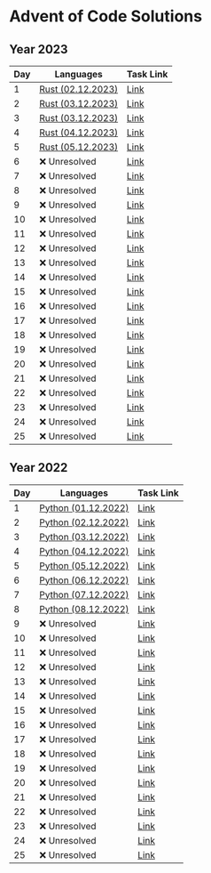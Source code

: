 # Advent of Code Solutions

## Year 2023

| Day | Languages | Task Link |
|---|---|---|
| 1 | [Rust (02.12.2023)](./2023/day-1/Rust) | [Link](https://adventofcode.com/2023/day/1) |
| 2 | [Rust (03.12.2023)](./2023/day-2/Rust) | [Link](https://adventofcode.com/2023/day/2) |
| 3 | [Rust (03.12.2023)](./2023/day-3/Rust) | [Link](https://adventofcode.com/2023/day/3) |
| 4 | [Rust (04.12.2023)](./2023/day-4/Rust) | [Link](https://adventofcode.com/2023/day/4) |
| 5 | [Rust (05.12.2023)](./2023/day-5/Rust) | [Link](https://adventofcode.com/2023/day/5) |
| 6 | ❌ Unresolved | [Link](https://adventofcode.com/2023/day/6) |
| 7 | ❌ Unresolved | [Link](https://adventofcode.com/2023/day/7) |
| 8 | ❌ Unresolved | [Link](https://adventofcode.com/2023/day/8) |
| 9 | ❌ Unresolved | [Link](https://adventofcode.com/2023/day/9) |
| 10 | ❌ Unresolved | [Link](https://adventofcode.com/2023/day/10) |
| 11 | ❌ Unresolved | [Link](https://adventofcode.com/2023/day/11) |
| 12 | ❌ Unresolved | [Link](https://adventofcode.com/2023/day/12) |
| 13 | ❌ Unresolved | [Link](https://adventofcode.com/2023/day/13) |
| 14 | ❌ Unresolved | [Link](https://adventofcode.com/2023/day/14) |
| 15 | ❌ Unresolved | [Link](https://adventofcode.com/2023/day/15) |
| 16 | ❌ Unresolved | [Link](https://adventofcode.com/2023/day/16) |
| 17 | ❌ Unresolved | [Link](https://adventofcode.com/2023/day/17) |
| 18 | ❌ Unresolved | [Link](https://adventofcode.com/2023/day/18) |
| 19 | ❌ Unresolved | [Link](https://adventofcode.com/2023/day/19) |
| 20 | ❌ Unresolved | [Link](https://adventofcode.com/2023/day/20) |
| 21 | ❌ Unresolved | [Link](https://adventofcode.com/2023/day/21) |
| 22 | ❌ Unresolved | [Link](https://adventofcode.com/2023/day/22) |
| 23 | ❌ Unresolved | [Link](https://adventofcode.com/2023/day/23) |
| 24 | ❌ Unresolved | [Link](https://adventofcode.com/2023/day/24) |
| 25 | ❌ Unresolved | [Link](https://adventofcode.com/2023/day/25) |

## Year 2022

| Day | Languages | Task Link |
|---|---|---|
| 1 | [Python (01.12.2022)](./2022/day-1/Python_01.12.2022) | [Link](https://adventofcode.com/2022/day/1) |
| 2 | [Python (02.12.2022)](./2022/day-2/Python_02.12.2022) | [Link](https://adventofcode.com/2022/day/2) |
| 3 | [Python (03.12.2022)](./2022/day-3/Python_03.12.2022) | [Link](https://adventofcode.com/2022/day/3) |
| 4 | [Python (04.12.2022)](./2022/day-4/Python_04.12.2022) | [Link](https://adventofcode.com/2022/day/4) |
| 5 | [Python (05.12.2022)](./2022/day-5/Python_05.12.2022) | [Link](https://adventofcode.com/2022/day/5) |
| 6 | [Python (06.12.2022)](./2022/day-6/Python_06.12.2022) | [Link](https://adventofcode.com/2022/day/6) |
| 7 | [Python (07.12.2022)](./2022/day-7/Python_07.12.2022) | [Link](https://adventofcode.com/2022/day/7) |
| 8 | [Python (08.12.2022)](./2022/day-8/Python_08.12.2022) | [Link](https://adventofcode.com/2022/day/8) |
| 9 | ❌ Unresolved | [Link](https://adventofcode.com/2022/day/9) |
| 10 | ❌ Unresolved | [Link](https://adventofcode.com/2022/day/10) |
| 11 | ❌ Unresolved | [Link](https://adventofcode.com/2022/day/11) |
| 12 | ❌ Unresolved | [Link](https://adventofcode.com/2022/day/12) |
| 13 | ❌ Unresolved | [Link](https://adventofcode.com/2022/day/13) |
| 14 | ❌ Unresolved | [Link](https://adventofcode.com/2022/day/14) |
| 15 | ❌ Unresolved | [Link](https://adventofcode.com/2022/day/15) |
| 16 | ❌ Unresolved | [Link](https://adventofcode.com/2022/day/16) |
| 17 | ❌ Unresolved | [Link](https://adventofcode.com/2022/day/17) |
| 18 | ❌ Unresolved | [Link](https://adventofcode.com/2022/day/18) |
| 19 | ❌ Unresolved | [Link](https://adventofcode.com/2022/day/19) |
| 20 | ❌ Unresolved | [Link](https://adventofcode.com/2022/day/20) |
| 21 | ❌ Unresolved | [Link](https://adventofcode.com/2022/day/21) |
| 22 | ❌ Unresolved | [Link](https://adventofcode.com/2022/day/22) |
| 23 | ❌ Unresolved | [Link](https://adventofcode.com/2022/day/23) |
| 24 | ❌ Unresolved | [Link](https://adventofcode.com/2022/day/24) |
| 25 | ❌ Unresolved | [Link](https://adventofcode.com/2022/day/25) |

